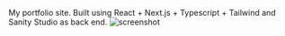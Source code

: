 My portfolio site. Built using React + Next.js + Typescript + Tailwind and Sanity Studio as back end.
![screenshot](https://i.imgur.com/BgcyfJa.png)
